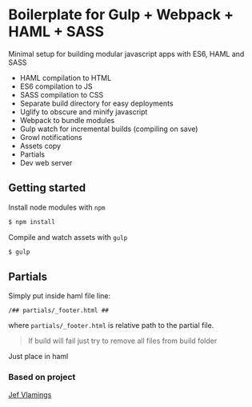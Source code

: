 # Boilerplate for Gulp + Webpack + HAML + SASS
Minimal setup for building modular javascript apps with ES6, HAML and SASS
- HAML compilation to HTML
- ES6 compilation to JS
- SASS compilation to CSS
- Separate build directory for easy deployments
- Uglify to obscure and minify javascript 
- Webpack to bundle modules
- Gulp watch for incremental builds (compiling on save)
- Growl notifications
- Assets copy
- Partials
- Dev web server

## Getting started
Install node modules with `npm`
```sh
$ npm install
```
Compile and watch assets with `gulp`
```sh
$ gulp
```

## Partials
Simply put inside haml file line:
```
/## partials/_footer.html ##
```

where `partials/_footer.html` is relative path to the partial file.

> If build will fail just try to remove all files from build folder

Just place in haml 

### Based on project
[Jef Vlamings](https://github.com/jefvlamings/boilerplate-gulp-webpack-es6)
